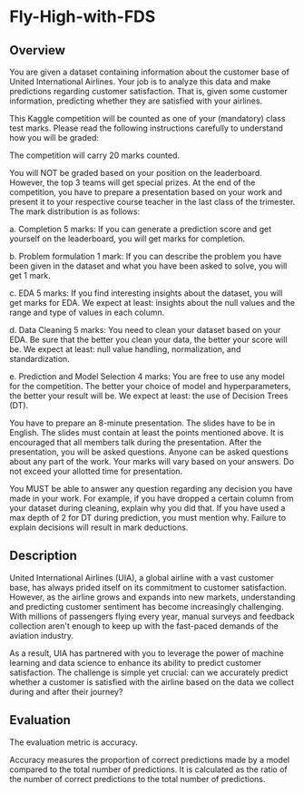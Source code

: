# Fly-High-with-FDS

## Overview
You are given a dataset containing information about the customer base of United International Airlines. Your job is to analyze this data and make predictions regarding customer satisfaction. That is, given some customer information, predicting whether they are satisfied with your airlines.

This Kaggle competition will be counted as one of your (mandatory) class test marks. Please read the following instructions carefully to understand how you will be graded:

The competition will carry 20 marks counted.

You will NOT be graded based on your position on the leaderboard. However, the top 3 teams will get special prizes.
At the end of the competition, you have to prepare a presentation based on your work and present it to your respective course teacher in the last class of the trimester.
The mark distribution is as follows:

a. Completion 5 marks: If you can generate a prediction score and get yourself on the leaderboard, you will get marks for completion.

b. Problem formulation 1 mark: If you can describe the problem you have been given in the dataset and what you have been asked to solve, you will get 1 mark.

c. EDA 5 marks: If you find interesting insights about the dataset, you will get marks for EDA. We expect at least: insights about the null values and the range and type of values in each column.

d. Data Cleaning 5 marks: You need to clean your dataset based on your EDA. Be sure that the better you clean your data, the better your score will be. We expect at least: null value handling, normalization, and standardization.

e. Prediction and Model Selection 4 marks: You are free to use any model for the competition. The better your choice of model and hyperparameters, the better your result will be. We expect at least: the use of Decision Trees (DT).

You have to prepare an 8-minute presentation. The slides have to be in English. The slides must contain at least the points mentioned above. It is encouraged that all members talk during the presentation. After the presentation, you will be asked questions. Anyone can be asked questions about any part of the work. Your marks will vary based on your answers. Do not exceed your allotted time for presentation.

You MUST be able to answer any question regarding any decision you have made in your work. For example, if you have dropped a certain column from your dataset during cleaning, explain why you did that. If you have used a max depth of 2 for DT during prediction, you must mention why. Failure to explain decisions will result in mark deductions.

## Description
United International Airlines (UIA), a global airline with a vast customer base, has always prided itself on its commitment to customer satisfaction. However, as the airline grows and expands into new markets, understanding and predicting customer sentiment has become increasingly challenging. With millions of passengers flying every year, manual surveys and feedback collection aren't enough to keep up with the fast-paced demands of the aviation industry.

As a result, UIA has partnered with you to leverage the power of machine learning and data science to enhance its ability to predict customer satisfaction. The challenge is simple yet crucial: can we accurately predict whether a customer is satisfied with the airline based on the data we collect during and after their journey?

## Evaluation
The evaluation metric is accuracy.

Accuracy measures the proportion of correct predictions made by a model compared to the total number of predictions. It is calculated as the ratio of the number of correct predictions to the total number of predictions.
